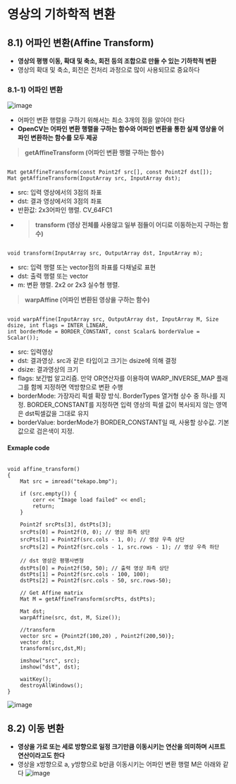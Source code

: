 영상의 기하학적 변환
========================
## 8.1) 어파인 변환(Affine Transform)
* **영상의 평행 이동, 확대 및 축소, 회전 등의 조합으로 만들 수 있는 기하학적 변환**
* 영상의 확대 및 축소, 회전은 전처리 과정으로 많이 사용되므로 중요하다
### 8.1-1) 어파인 변환
![image](https://user-images.githubusercontent.com/50229148/108205798-e0fac380-7168-11eb-9a77-eacb3eafe8ba.png)
* 어파인 변환 행렬을 구하기 위해서는 최소 3개의 점을 알아야 한다
* **OpenCV는 어파인 변환 행렬을 구하는 함수와 어파인 변환을 통한 실제 영상을 어파인 변환하는 함수를 모두 제공**
> **getAffineTransform (어파인 변환 행렬 구하는 함수)**
<pre><code>
Mat getAffineTransform(const Point2f src[], const Point2f dst[]);
Mat getAffineTransform(InputArray src, InputArray dst);
</code></pre>
* src: 입력 영상에서의 3점의 좌표
* dst: 결과 영상에서의 3점의 좌표
* 반환값: 2x3어파인 행렬. CV_64FC1
* > **transform (영상 전체를 사용않고 일부 점들이 어디로 이동하는지 구하는 함수)**
<pre><code>
void transform(InputArray src, OutputArray dst, InputArray m);</code></pre>
* src: 입력 행렬 또는 vector<point2f>점의 좌표를 다채널로 표현
* dst: 출력 행렬 또는 vector<Point2f>
* m: 변환 행렬. 2x2 or 2x3 실수형 행렬.
> **warpAffine (어파인 변환된 영상을 구하는 함수)**
<pre><code>
void warpAffine(InputArray src, OutputArray dst, InputArray M, Size dsize, int flags = INTER_LINEAR, 
int borderMode = BORDER_CONSTANT, const Scalar& borderValue = Scalar());</code></pre>
* src: 입력영상
* dst: 결과영상. src과 같은 타입이고 크기는 dsize에 의해 결정
* dsize: 결과영상의 크기
* flags: 보간법 알고리즘. 만약 OR연산자를 이용하여 WARP_INVERSE_MAP 플래그를 함께 지정하면 역방향으로 변환 수행
* borderMode: 가장자리 픽셀 확장 방식. BorderTypes 열거형 상수 중 하나를 지정. BORDER_CONSTANT를 지정하면 입력 영상의 픽셀 값이 복사되지 않는 영역은 dst픽셀값을 그대로 유지
* borderValue: borderMode가 BORDER_CONSTANT일 때, 사용할 상수값. 기본값으로 검은색이 지정.
#### Exmaple code
<pre><code>
void affine_transform()
{
	Mat src = imread("tekapo.bmp");

	if (src.empty()) {
		cerr << "Image load failed" << endl;
		return;
	}

	Point2f srcPts[3], dstPts[3];
	srcPts[0] = Point2f(0, 0); // 영상 좌측 상단
	srcPts[1] = Point2f(src.cols - 1, 0); // 영상 우측 상단
	srcPts[2] = Point2f(src.cols - 1, src.rows - 1); // 영상 우측 하단

	// dst 영상은 평행사변형
	dstPts[0] = Point2f(50, 50); // 출력 영상 좌측 상단
	dstPts[1] = Point2f(src.cols - 100, 100);
	dstPts[2] = Point2f(src.cols - 50, src.rows-50);

	// Get Affine matrix
	Mat M = getAffineTransform(srcPts, dstPts);

	Mat dst;
	warpAffine(src, dst, M, Size());
	
	//transform
	vector<Point2f> src = {Point2f(100,20) , Point2f(200,50)};
	vector<Point2f> dst;
	transform(src,dst,M);

	imshow("src", src);
	imshow("dst", dst);

	waitKey();
	destroyAllWindows();
}</code></pre>
![image](https://user-images.githubusercontent.com/50229148/108209648-e4447e00-716d-11eb-8bee-9f364457e7fe.png)
## 8.2) 이동 변환
* **영상을 가로 또는 세로 방향으로 일정 크기만큼 이동시키는 연산을 의미하며 시프트 연산이라고도 한다**
* 영상을 x방향으로 a, y방향으로 b만큼 이동시키는 어파인 변환 행렬 M은 아래와 같다
![image](https://user-images.githubusercontent.com/50229148/108223894-a94a4680-717d-11eb-8c70-a7467007d843.png)
